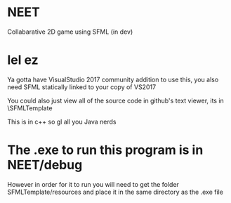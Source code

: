 # NEET

Collabarative 2D game using SFML (in dev)

# lel ez



Ya gotta have VisualStudio 2017 community addition to use this, you also need SFML statically linked to your copy of VS2017

You could also just view all of the source code in github's text viewer, its in \SFMLTemplate

This is in c++ so gl all you Java nerds

# The .exe to run this program is in NEET/debug

However in order for it to run you will need to get the folder SFMLTemplate/resources and place it in the same directory as the .exe file
